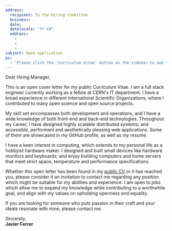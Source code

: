 ```yaml
---
address:
  recipient: To the Hiring Committee
  business:
  date:
  datelocale: "fr-CH"
  address:
    -
    -
    -
subject: Open application
ps:
  - "Please click the 'Curriculum Vitae' button on the sidebar to see the attached document."
---
```


Dear Hiring Manager,

This is an open cover letter for my public Curriculum Vitae. I am a full stack
engineer currently working as a fellow at CERN's IT department. I have a broad
experience in different International Scientific Organizations, where I
contributed to many open science and open source projects.

My skill set encompasses both development and operations, and I have a wide
knowledge of both front-end and back-end technologies. Throughout my career, I
have designed highly scalable distributed systems; and accessible, performant
and aesthetically pleasing web applications. Some of them are showcased in my
GitHub profile, as well as my resume.

I have a keen interest in computing, which extends to my personal life as a
hobbyist hardware maker. I designed and built small devices like hardware
monitors and keyboards; and enjoy building computers and home servers that meet
strict space, temperature and performance specifications.

Whether this open letter has been found in my [public
CV](https://cvgen.meneillos.com/public/) or it has reached you, please consider
it an invitation to contact me regarding any position which might be suitable
for my abilities and experience. I am open to jobs which allow me to expand my
knowledge while contributing to a worthwhile goal, and align with my values on
upholding openness and equality.

If you are looking for someone who puts passion in their craft and your ideals
resonate with mine, please contact me.

Sincerely,\
**Javier Ferrer**
